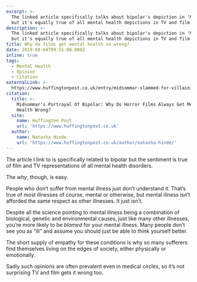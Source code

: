 ```yaml
---
excerpt: >-
  The linked article specifically talks about bipolar's depiction in 'Midsommar'
  but it's equally true of all mental health depictions in TV and film.
description: >-
  The linked article specifically talks about bipolar's depiction in 'Midsommar'
  but it's equally true of all mental health depictions in TV and film.
title: Why do films get mental health so wrong?
date: 2019-08-04T09:55:00.000Z
inline: true
tags:
  - Mental Health
  - Opinion
  - Citation
externalLink: >-
  https://www.huffingtonpost.co.uk/entry/midsommar-slammed-for-villainising-bipolar-disorder-heres-why-its-problematic_uk_5d2709a8e4b0583e482c8699?utm_hp_ref=uk-mental-health
citation:
  title: >-
    Midsommar's Portrayal Of Bipolar: Why Do Horror Films Always Get Mental
    Health Wrong?
  site:
    name: Huffington Post
    url: 'https://www.huffingtonpost.co.uk'
  author:
    name: Natasha Hinde
    url: 'https://www.huffingtonpost.co.uk/author/natasha-hinde/'
---
```

The article I link to is specifically related to bipolar but the sentiment is true of film and TV representations of all mental health disorders.

The _why_, though, is easy.

People who don’t suffer from mental illness just don’t understand it. That’s true of most illnesses of course, mental or otherwise, but mental illness isn’t afforded the same respect as other illnesses. It just isn’t.

Despite all the science pointing to mental illness being a combination of biological, genetic and environmental causes, just like many other illnesses, you’re more likely to be _blamed_ for your mental illness. Many people don’t see you as “ill” and assume you should just be able to think yourself better. 

The short supply of empathy for these conditions is why so many sufferers find themselves living on the edges of society, either physically or emotionally.

Sadly such opinions are often prevalent even in medical circles, so it’s not surprising TV and film gets it wrong too. 



